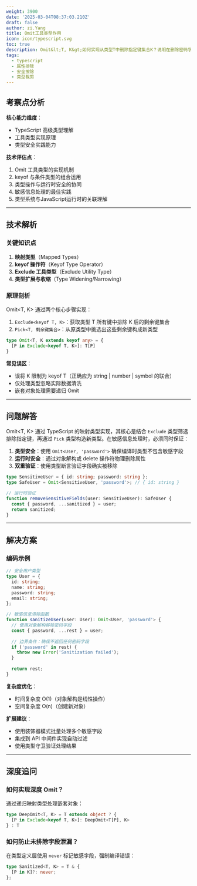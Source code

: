 ```yaml
---
weight: 3900
date: '2025-03-04T08:37:03.210Z'
draft: false
author: zi.Yang
title: Omit工具类型作用
icon: icon/typescript.svg
toc: true
description: Omit&lt;T, K&gt;如何实现从类型T中删除指定键集合K？说明在删除密码字段等敏感信息时的类型安全实践
tags:
  - typescript
  - 属性排除
  - 安全擦除
  - 类型裁剪
---
```


## 考察点分析

**核心能力维度**：
- TypeScript 高级类型理解
- 工具类型实现原理
- 类型安全实践能力

**技术评估点**：
1. Omit 工具类型的实现机制
2. keyof 与条件类型的组合运用
3. 类型操作与运行时安全的协同
4. 敏感信息处理的最佳实践
5. 类型系统与JavaScript运行时的关联理解

---

## 技术解析

### 关键知识点
1. **映射类型**（Mapped Types）
2. **keyof 操作符**（Keyof Type Operator）
3. **Exclude 工具类型**（Exclude Utility Type）
4. **类型扩展与收缩**（Type Widening/Narrowing）

### 原理剖析
Omit<T, K> 通过两个核心步骤实现：
1. `Exclude<keyof T, K>`：获取类型 T 所有键中排除 K 后的剩余键集合
2. `Pick<T, 剩余键集合>`：从原类型中挑选出这些剩余键构成新类型

```typescript
type Omit<T, K extends keyof any> = {
  [P in Exclude<keyof T, K>]: T[P]
}
```

**常见误区**：
- 误将 K 限制为 keyof T（正确应为 string | number | symbol 的联合）
- 仅处理类型忽略实际数据清洗
- 嵌套对象处理需要递归 Omit

---

## 问题解答

Omit<T, K> 通过 TypeScript 的映射类型实现，其核心是结合 `Exclude` 类型筛选排除指定键，再通过 `Pick` 类型构造新类型。在敏感信息处理时，必须同时保证：

1. **类型安全**：使用 `Omit<User, 'password'>` 确保编译时类型不包含敏感字段
2. **运行时安全**：通过对象解构或 delete 操作符物理删除属性
3. **双重验证**：使用类型断言验证字段确实被移除

```typescript
type SensitiveUser = { id: string; password: string };
type SafeUser = Omit<SensitiveUser, 'password'>; // { id: string }

// 运行时验证
function removeSensitiveFields(user: SensitiveUser): SafeUser {
  const { password, ...sanitized } = user;
  return sanitized;
}
```

---

## 解决方案

### 编码示例
```typescript
// 安全用户类型
type User = {
  id: string;
  name: string;
  password: string;
  email: string;
};

// 敏感信息清除函数
function sanitizeUser(user: User): Omit<User, 'password'> {
  // 使用对象解构移除密码字段
  const { password, ...rest } = user;
  
  // 边界条件：确保不返回任何密码字段
  if ('password' in rest) {
    throw new Error('Sanitization failed');
  }
  
  return rest;
}
```

**复杂度优化**：
- 时间复杂度 O(1)（对象解构是线性操作）
- 空间复杂度 O(n)（创建新对象）

**扩展建议**：
- 使用装饰器模式批量处理多个敏感字段
- 集成到 API 中间件实现自动过滤
- 使用类型守卫验证处理结果

---

## 深度追问

### 如何实现深度 Omit？
通过递归映射类型处理嵌套对象：

```typescript
type DeepOmit<T, K> = T extends object ? {
  [P in Exclude<keyof T, K>]: DeepOmit<T[P], K>
} : T
```

### 如何防止未排除字段泄漏？
在类型定义层使用 `never` 标记敏感字段，强制编译错误：

```typescript
type Sanitized<T, K> = T & {
  [P in K]?: never;
};
```